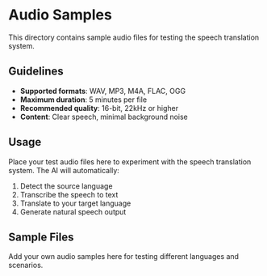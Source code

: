 # Audio Samples

This directory contains sample audio files for testing the speech translation system.

## Guidelines

- **Supported formats**: WAV, MP3, M4A, FLAC, OGG
- **Maximum duration**: 5 minutes per file
- **Recommended quality**: 16-bit, 22kHz or higher
- **Content**: Clear speech, minimal background noise

## Usage

Place your test audio files here to experiment with the speech translation system. The AI will automatically:

1. Detect the source language
2. Transcribe the speech to text
3. Translate to your target language
4. Generate natural speech output

## Sample Files

Add your own audio samples here for testing different languages and scenarios.